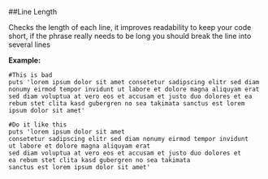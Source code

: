 ##Line Length

Checks the length of each line, it improves readability to keep your code short, if the phrase really needs to be long
you should break the line into several lines

**Example:**

```
#This is bad
puts 'lorem ipsum dolor sit amet consetetur sadipscing elitr sed diam nonumy eirmod tempor invidunt ut labore et dolore magna aliquyam erat sed diam voluptua at vero eos et accusam et justo duo dolores et ea rebum stet clita kasd gubergren no sea takimata sanctus est lorem ipsum dolor sit amet'

#Do it like this
puts 'lorem ipsum dolor sit amet
consetetur sadipscing elitr sed diam nonumy eirmod tempor invidunt
ut labore et dolore magna aliquyam erat
sed diam voluptua at vero eos et accusam et justo duo dolores et
ea rebum stet clita kasd gubergren no sea takimata
sanctus est lorem ipsum dolor sit amet'
```